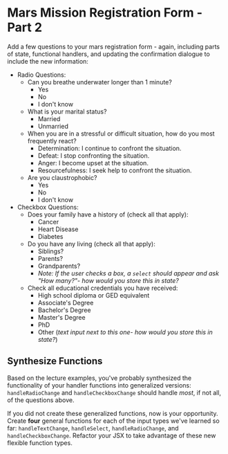 # Mars Mission Registration Form - Part 2

Add a few questions to your mars registration form - again, including parts of state, functional handlers, and updating the confirmation dialogue to include the new information:

- Radio Questions:
  - Can you breathe underwater longer than 1 minute?
    - Yes
    - No
    - I don't know
  - What is your marital status?
    - Married
    - Unmarried
  - When you are in a stressful or difficult situation, how do you most frequently react?
    - Determination: I continue to confront the situation.
    - Defeat: I stop confronting the situation.
    - Anger: I become upset at the situation.
    - Resourcefulness: I seek help to confront the situation.
  - Are you claustrophobic?
    - Yes
    - No
    - I don't know
- Checkbox Questions:
  - Does your family have a history of (check all that apply):
    - Cancer
    - Heart Disease
    - Diabetes
  - Do you have any living (check all that apply):
    - Siblings?
    - Parents?
    - Grandparents?
    - _Note: If the user checks a box, a `select` should appear and ask "How many?"- how would you store this in state?_
  - Check all educational credentials you have received:
    - High school diploma or GED equivalent
    - Associate's Degree
    - Bachelor's Degree
    - Master's Degree
    - PhD
    - Other (_text input next to this one- how would you store this in state?_)

## Synthesize Functions

Based on the lecture examples, you've probably synthesized the functionality of your handler functions into generalized versions: `handleRadioChange` and `handleCheckboxChange` should handle _most_, if not all, of the questions above.

If you did not create these generalized functions, now is your opportunity. Create **four** general functions for each of the input types we've learned so far: `handleTextChange`, `handleSelect`, `handleRadioChange`, and `handleCheckboxChange`. Refactor your JSX to take advantage of these new flexible function types.
